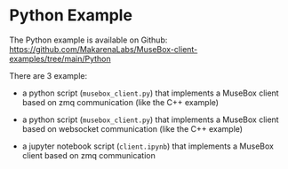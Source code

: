 # Python Example

The Python example is available on Github:
https://github.com/MakarenaLabs/MuseBox-client-examples/tree/main/Python

There are 3 example:

- a python script (`musebox_client.py`) that implements a MuseBox client based on zmq communication (like the C++ example)

- a python script (`musebox_client.py`) that implements a MuseBox client based on websocket communication (like the C++ example)

- a jupyter notebook script (`client.ipynb`) that implements a MuseBox client based on zmq communication  
